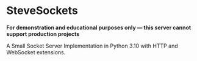 # SteveSockets
**For demonstration and educational purposes only — this server cannot support production projects**

A Small Socket Server Implementation in Python 3.10 with HTTP and WebSocket extensions.